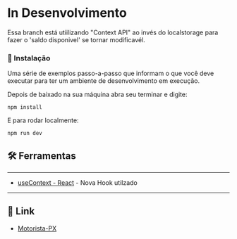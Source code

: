 # In Desenvolvimento

Essa branch está utiilizando "Context API" ao invés do localstorage para fazer o 'saldo disponivel' se tornar modificavél.

### 🔧 Instalação

Uma série de exemplos passo-a-passo que informam o que você deve executar para ter um ambiente de desenvolvimento em execução.

Depois de baixado na sua máquina abra seu terminar e digite:

```
npm install 
```

E para rodar localmente:

```
npm run dev
```

## 🛠️ Ferramentas

___

* [useContext - React](https://beta.reactjs.org/reference/react/useContext) - Nova Hook utilzado

___

## 📌 Link

* [Motorista-PX](motorista-px.vercel.app)